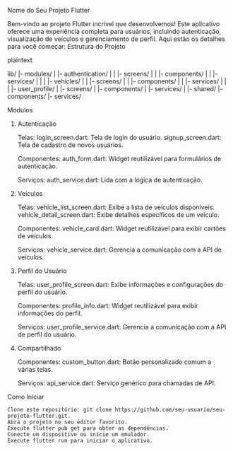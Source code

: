 Nome do Seu Projeto Flutter

Bem-vindo ao projeto Flutter incrível que desenvolvemos! Este aplicativo oferece uma experiência completa para usuários, incluindo autenticação, visualização de veículos e gerenciamento de perfil. Aqui estão os detalhes para você começar:
Estrutura do Projeto

plaintext

lib/
  |- modules/
  |  |- authentication/
  |  |  |- screens/
  |  |  |- components/
  |  |  |- services/
  |  |
  |  |- vehicles/
  |  |  |- screens/
  |  |  |- components/
  |  |  |- services/
  |  |
  |  |- user_profile/
  |     |- screens/
  |     |- components/
  |     |- services/
  |
  |- shared/
     |- components/
     |- services/

Módulos
1. Autenticação

    Telas:
        login_screen.dart: Tela de login do usuário.
        signup_screen.dart: Tela de cadastro de novos usuários.

    Componentes:
        auth_form.dart: Widget reutilizável para formulários de autenticação.

    Serviços:
        auth_service.dart: Lida com a lógica de autenticação.

2. Veículos

    Telas:
        vehicle_list_screen.dart: Exibe a lista de veículos disponíveis.
        vehicle_detail_screen.dart: Exibe detalhes específicos de um veículo.

    Componentes:
        vehicle_card.dart: Widget reutilizável para exibir cartões de veículos.

    Serviços:
        vehicle_service.dart: Gerencia a comunicação com a API de veículos.

3. Perfil do Usuário

    Telas:
        user_profile_screen.dart: Exibe informações e configurações do perfil do usuário.

    Componentes:
        profile_info.dart: Widget reutilizável para exibir informações do perfil.

    Serviços:
        user_profile_service.dart: Gerencia a comunicação com a API de perfil do usuário.

4. Compartilhado

    Componentes:
        custom_button.dart: Botão personalizado comum a várias telas.

    Serviços:
        api_service.dart: Serviço genérico para chamadas de API.

Como Iniciar

    Clone este repositório: git clone https://github.com/seu-usuario/seu-projeto-flutter.git.
    Abra o projeto no seu editor favorito.
    Execute flutter pub get para obter as dependências.
    Conecte um dispositivo ou inicie um emulador.
    Execute flutter run para iniciar o aplicativo.